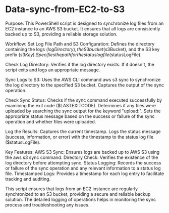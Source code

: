 # Data-sync-from-EC2-to-S3

Purpose: This PowerShell script is designed to synchronize log files from an EC2 instance to an AWS S3 bucket. It ensures that all logs are consistently backed up to S3, providing a reliable storage solution.

Workflow:
Set Log File Path and S3 Configuration:
Defines the directory containing the logs ($logDirectory), the S3 bucket ($s3Bucket), and the S3 key prefix ($s3Key).
Specifies the path for the status log file ($statusLogFile).

Check Log Directory:
Verifies if the log directory exists. If it doesn't, the script exits and logs an appropriate message.

Sync Logs to S3:
Uses the AWS CLI command aws s3 sync to synchronize the log directory to the specified S3 bucket.
Captures the output of the sync operation.

Check Sync Status:
Checks if the sync command executed successfully by examining the exit code ($LASTEXITCODE).
Determines if any files were uploaded by searching the sync output for the keyword "upload:".
Sets the appropriate status message based on the success or failure of the sync operation and whether files were uploaded.

Log the Results:
Captures the current timestamp.
Logs the status message (success, information, or error) with the timestamp to the status log file ($statusLogFile).

Key Features:
AWS S3 Sync: Ensures logs are backed up to AWS S3 using the aws s3 sync command.
Directory Check: Verifies the existence of the log directory before attempting sync.
Status Logging: Records the success or failure of the sync operation and any relevant information to a status log file.
Timestamped Logs: Provides a timestamp for each log entry to facilitate tracking and auditing.

This script ensures that logs from an EC2 instance are regularly synchronized to an S3 bucket, providing a secure and reliable backup solution. The detailed logging of operations helps in monitoring the sync process and troubleshooting any issues.
